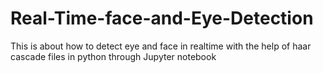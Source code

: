 # Real-Time-face-and-Eye-Detection
  This is about how to detect eye and face in realtime with the help of haar cascade files in python through Jupyter notebook
